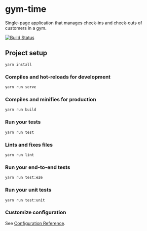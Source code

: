 # gym-time

Single-page application that manages check-ins and check-outs of customers in a gym.

[![Build Status](https://travis-ci.org/rmhdev/gym-time.svg?branch=master)](https://travis-ci.org/rmhdev/gym-time)

## Project setup
```
yarn install
```

### Compiles and hot-reloads for development
```
yarn run serve
```

### Compiles and minifies for production
```
yarn run build
```

### Run your tests
```
yarn run test
```

### Lints and fixes files
```
yarn run lint
```

### Run your end-to-end tests
```
yarn run test:e2e
```

### Run your unit tests
```
yarn run test:unit
```

### Customize configuration
See [Configuration Reference](https://cli.vuejs.org/config/).
